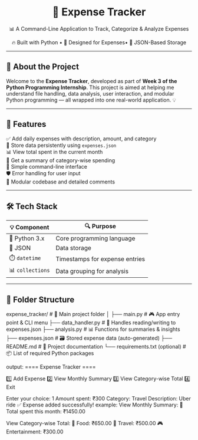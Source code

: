 <h1 align="center">💼 Expense Tracker</h1>
<p align="center">📊 A Command-Line Application to Track, Categorize & Analyze Expenses</p>

<p align="center">
  🔥 Built with Python • 🧠 Designed for Expenses• 🧾 JSON-Based Storage
</p>

---

## 🧠 About the Project

Welcome to the **Expense Tracker**, developed as part of **Week 3 of the Python Programming Internship**. This project is aimed at helping me understand file handling, data analysis, user interaction, and modular Python programming — all wrapped into one real-world application. 💡

---

## 🚀 Features

✅ Add daily expenses with description, amount, and category  
📂 Store data persistently using `expenses.json`  
📊 View total spent in the current month  
📑 Get a summary of category-wise spending  
🧾 Simple command-line interface  
🛡️ Error handling for user input  
🧩 Modular codebase and detailed comments  

---

## 🛠️ Tech Stack

| 💡 Component         | 🔍 Purpose                          |
|----------------------|-------------------------------------|
| 🐍 Python 3.x         | Core programming language           |
| 📁 JSON               | Data storage                        |
| ⏱️ `datetime`         | Timestamps for expense entries       |
| 📊 `collections`      | Data grouping for analysis           |

---

## 📁 Folder Structure
expense_tracker/                # 📁 Main project folder
│
├── main.py                    # 🎮 App entry point & CLI menu
├── data_handler.py            # 📁 Handles reading/writing to expenses.json
├── analysis.py                # 📊 Functions for summaries & insights
├── expenses.json              # 🗃️ Stored expense data (auto-generated)
├── README.md                  # 📄 Project documentation
└── requirements.txt (optional) # 📦 List of required Python packages

output:
==== Expense Tracker ====

1️⃣  Add Expense
2️⃣  View Monthly Summary
3️⃣  View Category-wise Total
4️⃣  Exit

Enter your choice: 1
Amount spent: ₹300
Category: Travel
Description: Uber ride
✅ Expense added successfully!
example:
View Monthly Summary:
🧾 Total spent this month: ₹1450.00

View Category-wise Total:
🍔 Food: ₹650.00
🚗 Travel: ₹500.00
🎮 Entertainment: ₹300.00
